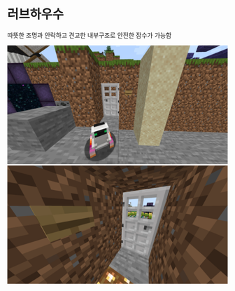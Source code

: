 # 러브하우수 

따뜻한 조명과 안락하고 견고한 내부구조로 안전한 잠수가 가능함

![메인1](../../asset/systems/love_house/main1.png)  
![메인2](../../asset/systems/love_house/main2.png)
